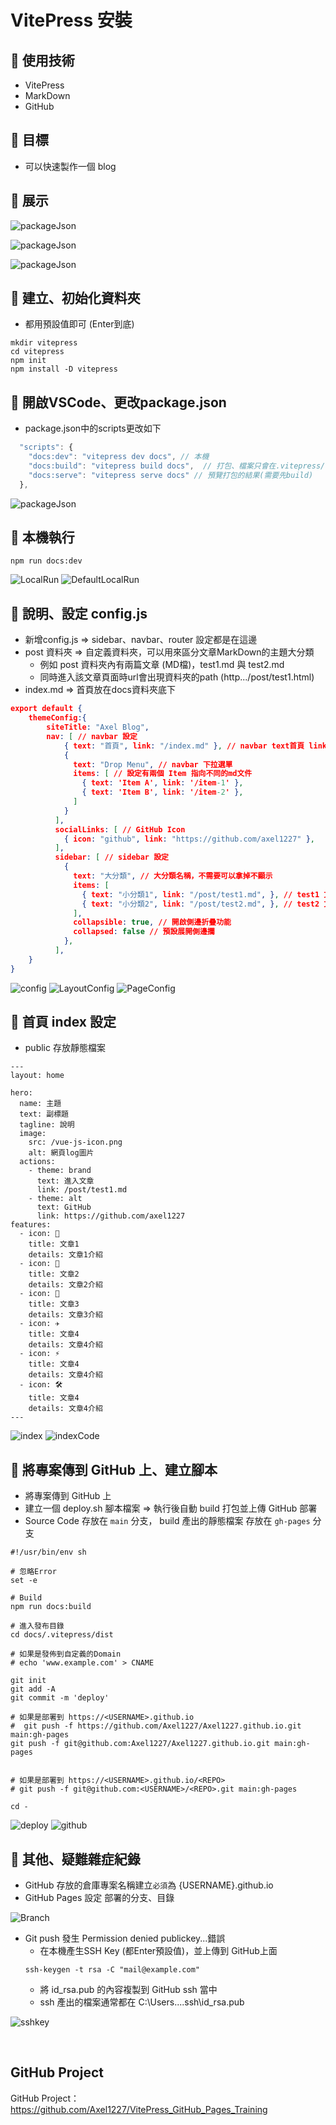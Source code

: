 # VitePress 安裝

## :pushpin: 使用技術
- VitePress
- MarkDown
- GitHub

## :clap: 目標
- 可以快速製作一個 blog 

## :herb: 展示

![packageJson](/public/vitepress/ShowGif.gif)
<br>

![packageJson](/public/vitepress/ShowIndex.jpg)
<br>

![packageJson](/public/vitepress/ShowTest1.jpg)



## :pushpin: 建立、初始化資料夾
- 都用預設值即可 (Enter到底)
``` shell
mkdir vitepress
cd vitepress
npm init
npm install -D vitepress
```

## :pushpin: 開啟VSCode、更改package.json
- package.json中的scripts更改如下
``` js
  "scripts": {
    "docs:dev": "vitepress dev docs", // 本機
    "docs:build": "vitepress build docs",  // 打包、檔案只會在.vitepress/dist
    "docs:serve": "vitepress serve docs" // 預覽打包的結果(需要先build)
  },

```
![packageJson](/public/vitepress/packageJson.jpg)


## :pushpin: 本機執行
``` shell
npm run docs:dev
```
![LocalRun](/public/vitepress/LocalRun.jpg)
![DefaultLocalRun](/public/vitepress/DefaultLocalRun.jpg)

## :pushpin: 說明、設定 config.js
- 新增config.js => sidebar、navbar、router 設定都是在這邊
- post 資料夾 => 自定義資料夾，可以用來區分文章MarkDown的主題大分類
    - 例如 post 資料夾內有兩篇文章 (MD檔)，test1.md 與 test2.md
    - 同時進入該文章頁面時url會出現資料夾的path (http.../post/test1.html)
- index.md => 首頁放在docs資料夾底下
``` json
export default {
    themeConfig:{
        siteTitle: "Axel Blog", 
        nav: [ // navbar 設定
            { text: "首頁", link: "/index.md" }, // navbar text首頁 link到index.md文件
            {
              text: "Drop Menu", // navbar 下拉選單
              items: [ // 設定有兩個 Item 指向不同的md文件
                { text: 'Item A', link: '/item-1' },
                { text: 'Item B', link: '/item-2' },
              ]
            }
          ],
          socialLinks: [ // GitHub Icon
            { icon: "github", link: "https://github.com/axel1227" },
          ],
          sidebar: [ // sidebar 設定
            {
              text: "大分類", // 大分類名稱，不需要可以拿掉不顯示
              items: [
                { text: "小分類1", link: "/post/test1.md", }, // test1 文章
                { text: "小分類2", link: "/post/test2.md", }, // test2 文章
              ],
              collapsible: true, // 開啟側邊折疊功能
              collapsed: false // 預設展開側邊攔
            },
          ],
    }
}
```
![config](/public/vitepress/config.jpg)
![LayoutConfig](/public/vitepress/LayoutConfig.jpg)
![PageConfig](/public/vitepress/PageConfig.jpg)

## :pushpin: 首頁 index 設定

- public 存放靜態檔案

```
---
layout: home

hero:
  name: 主題
  text: 副標題
  tagline: 說明
  image:
    src: /vue-js-icon.png
    alt: 網頁log圖片
  actions:
    - theme: brand
      text: 進入文章
      link: /post/test1.md
    - theme: alt
      text: GitHub
      link: https://github.com/axel1227
features:
  - icon: 🔨
    title: 文章1
    details: 文章1介紹
  - icon: 🖖
    title: 文章2
    details: 文章2介紹
  - icon: 🧩
    title: 文章3
    details: 文章3介紹
  - icon: ✈️
    title: 文章4
    details: 文章4介紹
  - icon: ⚡️
    title: 文章4
    details: 文章4介紹
  - icon: 🛠️
    title: 文章4
    details: 文章4介紹        
---

```
![index](/public/vitepress/index.jpg)
![indexCode](/public/vitepress/indexCode.jpg)

## :pushpin: 將專案傳到 GitHub 上、建立腳本
- 將專案傳到 GitHub 上
- 建立一個 deploy.sh 腳本檔案 => 執行後自動 build 打包並上傳 GitHub 部署
- Source Code 存放在 `main` 分支， build 產出的靜態檔案 存放在 `gh-pages` 分支

``` shell
#!/usr/bin/env sh

# 忽略Error
set -e

# Build
npm run docs:build

# 進入發布目錄
cd docs/.vitepress/dist

# 如果是發佈到自定義的Domain
# echo 'www.example.com' > CNAME

git init
git add -A
git commit -m 'deploy'

# 如果是部署到 https://<USERNAME>.github.io
#  git push -f https://github.com/Axel1227/Axel1227.github.io.git main:gh-pages
git push -f git@github.com:Axel1227/Axel1227.github.io.git main:gh-pages


# 如果是部署到 https://<USERNAME>.github.io/<REPO>
# git push -f git@github.com:<USERNAME>/<REPO>.git main:gh-pages

cd -
```

![deploy](/public/vitepress/deploy.jpg)
![github](/public/vitepress/github.jpg)

## :pushpin: 其他、疑難雜症紀錄
- GitHub 存放的倉庫專案名稱建立`必須`為 {USERNAME}.github.io
- GitHub Pages 設定 部署的分支、目錄

![Branch](/public/vitepress/Branch.jpg)


- Git push 發生 Permission denied publickey...錯誤
    - 在本機產生SSH Key (都Enter預設值)，並上傳到 GitHub上面
    ```
    ssh-keygen -t rsa -C "mail@example.com"
    ```
    - 將 id_rsa.pub 的內容複製到 GitHub ssh 當中
    - ssh 產出的檔案通常都在 C:\Users\...\.ssh\id_rsa.pub

![sshkey](/public/vitepress/sshkey.jpg)

<br>

## GitHub Project

GitHub Project：https://github.com/Axel1227/VitePress_GitHub_Pages_Training
